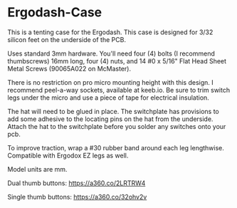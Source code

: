 # Ergodash-Case


This is a tenting case for the Ergodash. This case is designed for 3/32 silicon feet on the underside of the PCB. 

Uses standard 3mm hardware. You'll need four (4) bolts (I recommend thumbscrews) 16mm long, four (4) nuts, and 14 #0 x 5/16" Flat Head Sheet Metal Screws (90065A022 on McMaster).

There is no restriction on pro micro mounting height with this design. I recommend peel-a-way sockets, available at keeb.io. Be sure to trim switch legs under the micro and use a piece of tape for electrical insulation.

The hat will need to be glued in place. The switchplate has provisions to add some adhesive to the locating pins on the hat from the underside. Attach the hat to the switchplate before you solder any switches onto your pcb.

To improve traction, wrap a #30 rubber band around each leg lengthwise. Compatible with Ergodox EZ legs as well.

Model units are mm.

Dual thumb buttons: https://a360.co/2LRTRW4

Single thumb buttons: https://a360.co/32ohv2v
